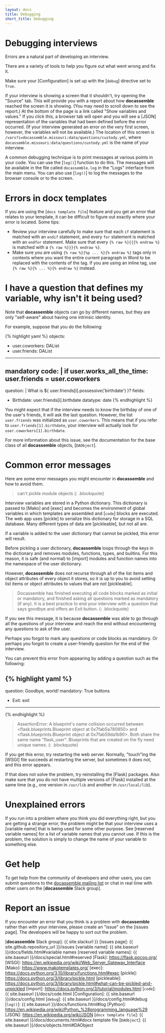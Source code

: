 ```yaml
---
layout: docs
title: Debugging
short_title: Debugging
---
```


# Debugging interviews

Errors are a natural part of developing an interview.

There are a variety of tools to help you figure out what went wrong
and fix it.

Make sure your [Configuration] is set up with the [`debug`] directive
set to `True`.

If your interview is showing a screen that it shouldn't, try opening
the "Source" tab.  This will provide you with a report about how
**docassemble** reached the screen it is showing.  (You may need to
scroll down to see the report.)  At the bottom of the page is a link
called "Show variables and values."  If you click this, a browser tab
will open and you will see a [JSON] representation of the variables
that had been defined before the error occurred.  (If your interview
generated an error on the very first screen, however, the variables
will not be available.)  The location of this screen is
`/vars?i=docassemble.missouri:data/questions/custody.yml`, where
`docassemble.missouri:data/questions/custody.yml` is the name of your
interview.

A common debugging technique is to print messages at various points in
your code.  You can use the [`log()`] function to do this.  The
messages will be available in the file called `docassemble.log` in the
"Logs" interface from the main menu.  You can also use [`log()`] to
log the messages to the browser console or to the screen.

# Errors in docx templates

If you are using the [`docx template file`] feature and you get an
error that relates to your template, it can be difficult to figure out
exactly where your error is located.  Some tips:

* Review your interview carefully to make sure that each `if`
  statement is matched with an `endif` statement, and every `for` statement is
  matched with an `endfor` statement.  Make sure that every `{% raw %}{{{% endraw %}` is
  matched with a `{% raw %}}}{% endraw %}`.
* Make sure you are using `{% raw %}{%p ... %}{% endraw %}` tags only in
  contexts where you want the entire current paragraph in Word to be
  replaced with the contents of the tag.  If you are using an inline
  tag, use `{% raw %}{% ... %}{% endraw %}` instead.

# I have a question that defines my variable, why isn't it being used?

Note that **docassemble** objects can go by different names, but they
are only "self-aware" about having one intrinsic identity.

For example, suppose that you do the following: 

{% highlight yaml %}
objects:
  - user.coworkers: DAList
  - user.friends: DAList
---
mandatory
code: |
  if user.works_all_the_time:
    user.friends = user.coworkers
---
question: |
  What is 
  ${ user.friends[i].possessive('birthdate') }?
fields:
  - Birthdate: user.friends[i].birthdate
    datatype: date
{% endhighlight %}

You might expect that if the interview needs to know the birthday of
one of the user's friends, it will ask the last question.  However,
the list `user.friends` was initialized as `user.coworkers`.  This
means that if you refer to `user.friends[1].birthdate`, your interview
will actually look for `user.coworkers[1].birthdate`.

For more information about this issue, see the documentation for the
base class of all **docassemble** objects, [`DAObject`].

# Common error messages

Here are some error messages you might encounter in **docassemble**
and how to avoid them.

> can't pickle module objects
{: .blockquote}

Interview variables are stored in a Python dictionary.  This
dictionary is passed to [Mako] and [exec] and becomes the environment
of global variables in which templates are assembled and [`code`] blocks
are executed.  The web app uses [pickle] to serialize this dictionary
for storage in a SQL database.  Many different types of data are
[pickleable], but not all are.

If a variable is added to the user dictionary that cannot be pickled,
this error will result.

Before pickling a user dictionary, **docassemble** loops through the
keys in the dictionary and removes modules, functions, types, and
builtins.  For this reason, it is safe (and normal) to [import]
modules and function names into the namespace of the user dictionary.

However, **docassemble** does not recurse through all of the list
items and object attributes of every object it stores, so it is up to
you to avoid setting list items or object attributes to values that
are not [pickleable].

> Docassemble has finished executing all code blocks marked as initial
> or mandatory, and finished asking all questions marked as mandatory
> (if any).  It is a best practice to end your interview with a
> question that says goodbye and offers an Exit button.
{: .blockquote}

If you see this message, it is because **docassemble** was able to go
through all the questions of your interview and reach the end without
encountering any questions to ask of the user.

Perhaps you forgot to mark any questions or code blocks as mandatory.
Or perhaps you forgot to create a user-friendly question for the end
of the interview.

You can prevent this error from appearing by adding a question such as
the following:

{% highlight yaml %}
---
question: Goodbye, world!
mandatory: True
buttons
  - Exit: exit
---
{% endhighlight %}

> AssertionError: A blueprint's name collision occurred between
> <flask.blueprints.Blueprint object at 0x7fab5a780850> and
> <flask.blueprints.Blueprint object at 0x7fab59da1b90>.  Both
> share the same name "flask_user".  Blueprints that are created
> on the fly need unique names.
{: .blockquote}

If you get this error, try restarting the web server.  Normally,
"touch"ing the [WSGI] file succeeds at restarting the server, but
sometimes it does not, and this error appears.

If that does not solve the problem, try reinstalling the [Flask]
packages.  Also make sure that you do not have multiple versions of
[Flask] installed at the same time (e.g., one version in `/usr/lib`
and another in `/usr/local/lib`).

# Unexplained errors

If you run into a problem where you think you did everything right,
but you are getting a strange error, the problem might be that your
interview uses a [variable name] that is being used for some other
purpose.  See [reserved variable names] for a list of variable names
that you cannot use.  If this is the problem, the solution is simply
to change the name of your variable to something else.

# Get help

To get help from the community of developers and other users, you can
submit questions to the [docassemble mailing list] or chat in real
time with other users on the [**docassemble** Slack group].

# Report an issue

If you encounter an error that you think is a problem with
**docassemble** rather than with your interview, please create an
"issue" on the [issues page].  The developers will be happy to sort
out the problem.

[docassemble mailing list]: https://mail.python.org/mm3/mailman3/lists/docassemble.python.org/
[**docassemble** Slack group]: {{ site.slackurl }}
[issues page]: {{ site.github.repository_url }}/issues
[variable name]: {{ site.baseurl }}/docs/fields.html#variable names
[reserved variable names]: {{ site.baseurl }}/docs/special.html#reserved
[Flask]: https://flask.pocoo.org/
[WSGI]: https://en.wikipedia.org/wiki/Web_Server_Gateway_Interface
[Mako]: https://www.makotemplates.org/
[exec]: https://docs.python.org/3.10/library/functions.html#exec
[pickle]: https://docs.python.org/3/library/pickle.html
[pickleable]: https://docs.python.org/3/library/pickle.html#what-can-be-pickled-and-unpickled
[import]: https://docs.python.org/3/tutorial/modules.html
[`code`]: {{ site.baseurl }}/docs/code.html
[Configuration]: {{ site.baseurl }}/docs/config.html
[`debug`]: {{ site.baseurl }}/docs/config.html#debug
[`log()`]: {{ site.baseurl }}/docs/functions.html#log
[Python]: https://en.wikipedia.org/wiki/Python_%28programming_language%29
[JSON]: https://en.wikipedia.org/wiki/JSON
[`docx template file`]: {{ site.baseurl }}/docs/documents.html#docx template file
[`DAObject`]: {{ site.baseurl }}/docs/objects.html#DAObject

